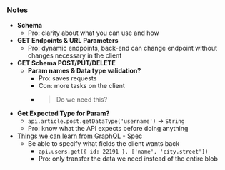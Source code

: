 ### Notes
* **Schema**
    * Pro: clarity about what you can use and how
* **GET Endpoints & URL Parameters**
    * Pro: dynamic endpoints, back-end can change endpoint without changes necessary in the client
* **GET Schema POST/PUT/DELETE**
    * **Param names & Data type validation?**
        * Pro: saves requests
        * Con: more tasks on the client
        * > Do we need this?
* **Get Expected Type for Param?**
    * `api.article.post.getDataType('username')` -> `String`
    * Pro: know what the API expects before doing anything
*  [Things we can learn from GraphQL](http://graphql.org/) - [Spec](http://facebook.github.io/graphql/)
    * Be able to specify what fields the client wants back
        * `api.users.get({ id: 22191 }, ['name', 'city.street'])`
        * Pro: only transfer the data we need instead of the entire blob

